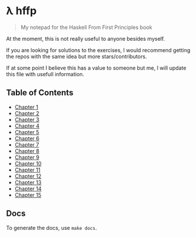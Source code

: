 # λ hffp
> My notepad for the Haskell From First Principles book

At the moment, this is not really useful to anyone besides myself.

If you are looking for solutions to the exercises, I would recommend getting the repos with the same idea but more stars/contributors.

If at some point I believe this has a value to someone but me, I will update this file with usefull information.

## Table of Contents

* [Chapter 1](chapters/chapter-1/exercises.md)
* [Chapter 2](chapters/chapter-2/exercises.md)
* [Chapter 3](chapters/chapter-3/exercises.md)
* [Chapter 4](chapters/chapter-4/exercises.md)
* [Chapter 5](chapters/chapter-5/exercises.md)
* [Chapter 6](chapters/chapter-6/exercises.md)
* [Chapter 7](chapters/chapter-7/exercises.md)
* [Chapter 8](chapters/chapter-8/exercises.md)
* [Chapter 9](chapters/chapter-9/exercises.md)
* [Chapter 10](chapters/chapter-10/exercises.md)
* [Chapter 11](chapters/chapter-11/exercises.md)
* [Chapter 12](chapters/chapter-12/exercises.md)
* [Chapter 13](chapters/chapter-13/exercises.md)
* [Chapter 14](chapters/chapter-14/exercises.md)
* [Chapter 15](chapters/chapter-15/exercises.md)

## Docs

To generate the docs, use `make docs`.
